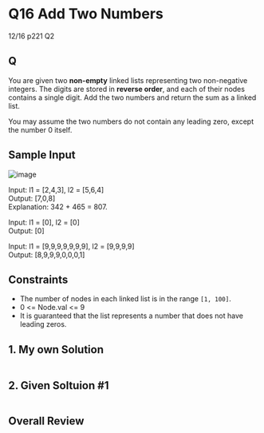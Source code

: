 # Q16 Add Two Numbers

12/16 p221 Q2

## Q

You are given two __non-empty__ linked lists representing two non-negative integers. The digits are stored in __reverse order__, and each of their nodes contains a single digit. Add the two numbers and return the sum as a linked list.

You may assume the two numbers do not contain any leading zero, except the number 0 itself.

## Sample Input

![image](https://user-images.githubusercontent.com/68508521/146377788-04479890-b18b-4a64-8e79-5ea9ec556ff9.png)

Input: l1 = [2,4,3], l2 = [5,6,4]  
Output: [7,0,8]  
Explanation: 342 + 465 = 807.  

Input: l1 = [0], l2 = [0]  
Output: [0]  

Input: l1 = [9,9,9,9,9,9,9], l2 = [9,9,9,9]  
Output: [8,9,9,9,0,0,0,1]

## Constraints
- The number of nodes in each linked list is in the range `[1, 100]`.
- 0 <= Node.val <= 9
- It is guaranteed that the list represents a number that does not have leading zeros.


## 1. My own Solution

```py

```



## 2. Given Soltuion #1

```py

```


## Overall Review
 


